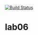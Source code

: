 [![Build Status](https://travis-ci.com/josme478/lab06.svg?branch=master)](https://travis-ci.com/josme478/lab06)

# lab06
